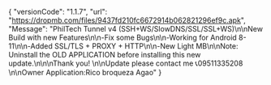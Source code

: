 {
 "versionCode": "1.1.7",
 "url": "https://dropmb.com/files/9437fd210fc6672914b062821296ef9c.apk",
 "Message": "PhilTech Tunnel v4 (SSH+WS/SlowDNS/SSL/SSL+WS)\n\nNew Build with new Features\n\n-Fix some Bugs\n\n-Working for Android 8-11\n\n-Added SSL/TLS + PROXY + HTTP\n\n-New Light MB\n\nNote: Uninstall the OLD APPLICATION before installing this new update.\n\n\nThank you!
\n\nUpdate please contact me 📞09511335208 \n\nOwner Application:Rico broqueza Agao"
 }
